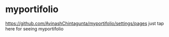 # myportifolio
https://github.com/AvinashChintagunta/myportifolio/settings/pages
just tap here for seeing myportifolio
